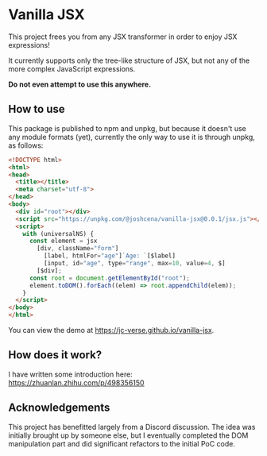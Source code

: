 # Vanilla JSX

This project frees you from any JSX transformer in order to enjoy JSX expressions!

It currently supports only the tree-like structure of JSX, but not any of the more complex JavaScript expressions.

**Do not even attempt to use this anywhere.**

## How to use

This package is published to npm and unpkg, but because it doesn't use any module formats (yet), currently the only way to use it is through unpkg, as follows:

```html
<!DOCTYPE html>
<html>
<head>
  <title></title>
  <meta charset="utf-8">
</head>
<body>
  <div id="root"></div>
  <script src="https://unpkg.com/@joshcena/vanilla-jsx@0.0.1/jsx.js"></script>
  <script>
    with (universalNS) {
      const element = jsx
        [div, className="form"]
          [label, htmlFor="age"]`Age: `[$label]
          [input, id="age", type="range", max=10, value=4, $]
        [$div];
      const root = document.getElementById("root");
      element.toDOM().forEach((elem) => root.appendChild(elem));
    }
  </script>
</body>
</html>
```

You can view the demo at https://jc-verse.github.io/vanilla-jsx.

## How does it work?

I have written some introduction here: https://zhuanlan.zhihu.com/p/498356150

## Acknowledgements

This project has benefitted largely from a Discord discussion. The idea was initially brought up by someone else, but I eventually completed the DOM manipulation part and did significant refactors to the initial PoC code.
